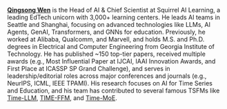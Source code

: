 [**Qingsong Wen**](https://sites.google.com/site/qingsongwen8/) is the Head of AI & Chief Scientist at Squirrel AI Learning, a leading EdTech unicorn with 3,000+ learning centers. He leads AI teams in Seattle and Shanghai, focusing on advanced technologies like LLMs, AI Agents, GenAI, Transformers, and GNNs for education. Previously, he worked at Alibaba, Qualcomm, and Marvell, and holds M.S. and Ph.D. degrees in Electrical and Computer Engineering from Georgia Institute of Technology. He has published ~150 top-tier papers, received multiple awards (e.g., Most Influential Paper at IJCAI, IAAI Innovation Awards, and First Place at ICASSP SP Grand Challenge), and serves in leadership/editorial roles across major conferences and journals (e.g., NeurIPS, ICML, IEEE TPAMI). His research focuses on AI for Time Series and Education, and his team has contributed to several famous TSFMs like [Time-LLM](https://arxiv.org/pdf/2310.01728), [TIME-FFM](https://arxiv.org/pdf/2405.14252), and [Time-MoE](https://arxiv.org/pdf/2409.16040).
